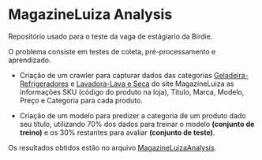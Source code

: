# MagazineLuiza Analysis

Repositório usado para o teste da vaga de estágiario da Birdie.

O problema consiste em testes de coleta, pré-processamento e aprendizado.

 - Criação de um crawler para capturar dados das categorias [Geladeira-Refrigeradores](https://www.magazineluiza.com.br/geladeira-refrigerador/eletrodomesticos/s/ed/refr/) e [Lavadora-Lava e Seca](https://www.magazineluiza.com.br/lavadora-de-roupas-lava-e-seca/eletrodomesticos/s/ed/ela1/) do site MagazineLuiza as informações SKU (código do produto na loja), Titulo, Marca, Modelo, Preço e Categoria para cada produto.

 - Criação de um modelo para predizer a categoria de um produto dado seu título, utilizando 70% dos dados para treinar o modelo **(conjunto de treino)** e os 30% restantes para avaliar **(conjunto de teste)**.


Os resultados obtidos estão no arquivo [MagazineLuizaAnalysis](https://github.com/marcoscrcamargo/magazine-luiza-data-classification/blob/master/MagazineLuizaAnalysis.ipynb).